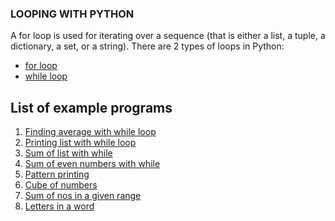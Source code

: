 ### LOOPING WITH PYTHON
A for loop is used for iterating over a sequence (that is either a list, a tuple, a dictionary, a set, or a string).
There are 2 types of loops in Python:
- [for loop](https://github.com/CSI-SCT-SB/PY_XTREME/blob/main/BeginnerBasics/LOOPs/for_loop_example.ipynb)
- [while loop](https://github.com/CSI-SCT-SB/PY_XTREME/blob/main/BeginnerBasics/LOOPs/while_loop_example.ipynb)

## List of example programs

1. [Finding average with while loop](https://github.com/CSI-SCT-SB/PY_XTREME/blob/main/BeginnerBasics/LOOPs/average(while).ipynb)
1. [Printing list with while loop](https://github.com/CSI-SCT-SB/PY_XTREME/blob/main/BeginnerBasics/LOOPs/listprinting(while).ipynb)
1. [Sum of list with while](https://github.com/CSI-SCT-SB/PY_XTREME/blob/main/BeginnerBasics/LOOPs/sumoflist(while).ipynb)
1. [Sum of even numbers with while](https://github.com/CSI-SCT-SB/PY_XTREME/blob/main/BeginnerBasics/LOOPs/sumofeven(while).ipynb)
1. [Pattern printing](https://github.com/CSI-SCT-SB/PY_XTREME/blob/main/BeginnerBasics/LOOPs/pattern(1).ipynb)
1. [Cube of numbers](https://github.com/CSI-SCT-SB/PY_XTREME/blob/main/BeginnerBasics/LOOPs/cubeofnos.ipynb)
1. [Sum of nos in a given range](https://github.com/CSI-SCT-SB/PY_XTREME/blob/main/BeginnerBasics/LOOPs/sumofrange(_for).ipynb)
1. [Letters in a word](https://github.com/CSI-SCT-SB/PY_XTREME/blob/main/BeginnerBasics/LOOPs/lettersinword.ipynb)
